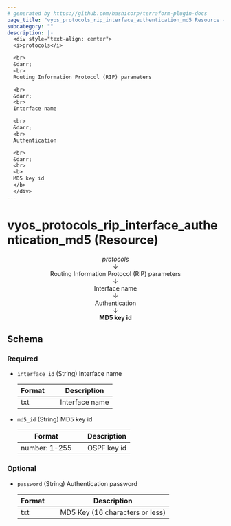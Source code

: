 ```yaml
---
# generated by https://github.com/hashicorp/terraform-plugin-docs
page_title: "vyos_protocols_rip_interface_authentication_md5 Resource - vyos"
subcategory: ""
description: |-
  <div style="text-align: center">
  <i>protocols</i>

  <br>
  &darr;
  <br>
  Routing Information Protocol (RIP) parameters

  <br>
  &darr;
  <br>
  Interface name

  <br>
  &darr;
  <br>
  Authentication

  <br>
  &darr;
  <br>
  <b>
  MD5 key id
  </b>
  </div>
---
```


# vyos_protocols_rip_interface_authentication_md5 (Resource)

<div style="text-align: center">
<i>protocols</i>

<br>
&darr;
<br>
Routing Information Protocol (RIP) parameters

<br>
&darr;
<br>
Interface name

<br>
&darr;
<br>
Authentication

<br>
&darr;
<br>
<b>
MD5 key id
</b>
</div>



<!-- schema generated by tfplugindocs -->
## Schema

### Required

- `interface_id` (String) Interface name

    |  Format &emsp; | Description  |
    |----------|---------------|
    |  txt  &emsp; |  Interface name  |
- `md5_id` (String) MD5 key id

    |  Format &emsp; | Description  |
    |----------|---------------|
    |  number: 1-255  &emsp; |  OSPF key id  |

### Optional

- `password` (String) Authentication password

    |  Format &emsp; | Description  |
    |----------|---------------|
    |  txt  &emsp; |  MD5 Key (16 characters or less)  |
